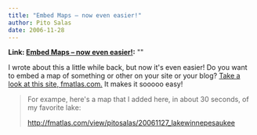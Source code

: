 ```yaml
---
title: "Embed Maps – now even easier!"
author: Pito Salas
date: 2006-11-28
---
```


**Link: [Embed Maps – now even easier!](None):** ""

I wrote about this a little while back, but now it's even easier! Do you want
to embed a map of something or other on your site or your blog? [Take a look
at this site, fmatlas.com.](<http://fmatlas.com>) It makes it sooooo easy!

>
> For exampe, here's a map that I added here, in about 30 seconds, of my
> favorite lake:
>
> <http://fmatlas.com/view/pitosalas/20061127_lakewinnepesaukee>


